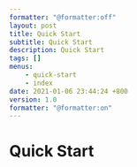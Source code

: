 ```yaml
---
formatter: "@formatter:off"
layout: post
title: Quick Start
subtitle: Quick Start 
description: Quick Start
tags: [] 
menus: 
    - quick-start 
    - index
date: 2021-01-06 23:44:24 +800 
version: 1.0
formatter: "@formatter:on"
---
```


# Quick Start

